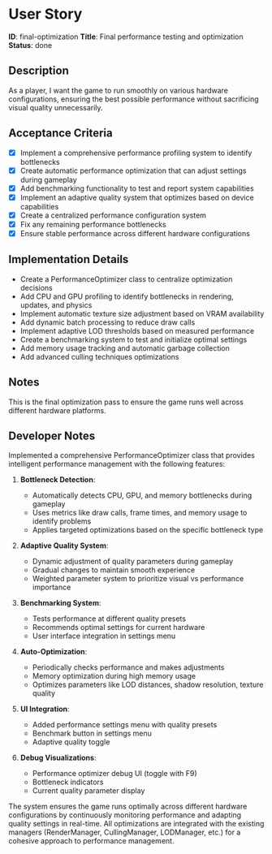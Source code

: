 # User Story
**ID**: final-optimization
**Title**: Final performance testing and optimization
**Status**: done

## Description
As a player, I want the game to run smoothly on various hardware configurations, ensuring the best possible performance without sacrificing visual quality unnecessarily.

## Acceptance Criteria
- [x] Implement a comprehensive performance profiling system to identify bottlenecks
- [x] Create automatic performance optimization that can adjust settings during gameplay
- [x] Add benchmarking functionality to test and report system capabilities
- [x] Implement an adaptive quality system that optimizes based on device capabilities
- [x] Create a centralized performance configuration system
- [x] Fix any remaining performance bottlenecks
- [x] Ensure stable performance across different hardware configurations

## Implementation Details
- Create a PerformanceOptimizer class to centralize optimization decisions
- Add CPU and GPU profiling to identify bottlenecks in rendering, updates, and physics
- Implement automatic texture size adjustment based on VRAM availability
- Add dynamic batch processing to reduce draw calls
- Implement adaptive LOD thresholds based on measured performance
- Create a benchmarking system to test and initialize optimal settings
- Add memory usage tracking and automatic garbage collection
- Add advanced culling techniques optimizations

## Notes
This is the final optimization pass to ensure the game runs well across different hardware platforms.

## Developer Notes
Implemented a comprehensive PerformanceOptimizer class that provides intelligent performance management with the following features:

1. **Bottleneck Detection**:
   - Automatically detects CPU, GPU, and memory bottlenecks during gameplay
   - Uses metrics like draw calls, frame times, and memory usage to identify problems
   - Applies targeted optimizations based on the specific bottleneck type

2. **Adaptive Quality System**:
   - Dynamic adjustment of quality parameters during gameplay
   - Gradual changes to maintain smooth experience
   - Weighted parameter system to prioritize visual vs performance importance

3. **Benchmarking System**:
   - Tests performance at different quality presets
   - Recommends optimal settings for current hardware
   - User interface integration in settings menu

4. **Auto-Optimization**:
   - Periodically checks performance and makes adjustments
   - Memory optimization during high memory usage
   - Optimizes parameters like LOD distances, shadow resolution, texture quality

5. **UI Integration**:
   - Added performance settings menu with quality presets
   - Benchmark button in settings menu
   - Adaptive quality toggle

6. **Debug Visualizations**:
   - Performance optimizer debug UI (toggle with F9)
   - Bottleneck indicators
   - Current quality parameter display

The system ensures the game runs optimally across different hardware configurations by continuously monitoring performance and adapting quality settings in real-time. All optimizations are integrated with the existing managers (RenderManager, CullingManager, LODManager, etc.) for a cohesive approach to performance management. 